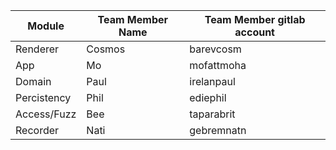 | Module  | Team Member Name | Team Member gitlab account |
| ------------- | ------------- | -------------|
| Renderer  | Cosmos | barevcosm |
| App  | Mo  | mofattmoha |
| Domain   | Paul  | irelanpaul |
| Percistency  | Phil  | ediephil |
| Access/Fuzz  | Bee  | taparabrit |
| Recorder   | Nati  | gebremnatn |

